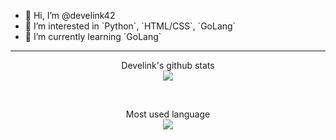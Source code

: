 <ul>
    <li>👋 Hi, I’m @develink42</li>
    <li>👀 I’m interested in `Python`, `HTML/CSS`, `GoLang`</li>
    <li>🌱 I’m currently learning `GoLang`</li>
</ul>
<hr/>
<p align="center">Develink's github stats<br/>
<img src="https://github-readme-stats.vercel.app/api?username=develink42&show_icons=true&theme=dark"/></p><br/>
<p align="center">Most used language<br/>
<img src="https://github-readme-stats.vercel.app/api/top-langs/?username=develink42&layout=compact&show_icons=true&title_color=fff&icon_color=79ff97&text_color=9f9f9f&bg_color=151515"/></p>
